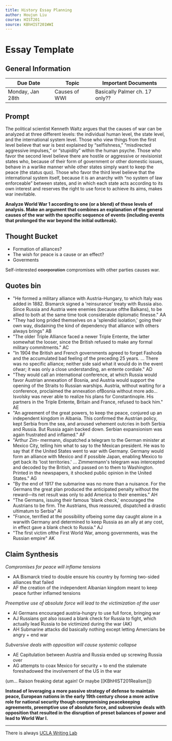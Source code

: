 ```yaml
---
title: History Essay Planning
author: Houjun Liu
course: HIST201
source: KBhHIST201WWI 
---
```


# Essay Template
## General Information

| Due Date         | Topic         | Important Documents            |
|------------------|---------------|--------------------------------|
| Monday, Jan 28th | Causes of WWI | Basically Palmer ch. 17 only?? |

## Prompt
The political scientist Kenneth Waltz argues that the causes of war can be analyzed at three different levels: the individual human level, the state level, and the international system level. Those who view things from the first level believe that war is best explained by “selfishness,” “misdirected aggressive impulses,” or “stupidity” within the human psyche. Those who favor the second level believe there are hostile or aggressive or revisionist states who, because of their form of government or other domestic issues, behave in a warlike manner while other states simply want to keep the peace (the status quo). Those who favor the third level believe that the international system itself, because it is an anarchy with “no system of law enforceable” between states, and in which each state acts according to its own interest and reserves the right to use force to achieve its aims, makes war inevitable. 

**Analyze World War 1 according to one (or a blend) of these levels of analysis. Make an argument that combines an explanation of the general causes of the war with the specific sequence of events (including events that prolonged the war beyond the initial outbreak).**

## Thought Bucket
- Formation of alliances?
- The wish for peace is a cause or an effect?
- Goverments

Self-interested ~~coorporation~~ compromises with other parties causes war.

## Quotes bin
<!-- - "Young Turks, whose long agitation against Abdul Hamid has been noted, managed in that year to carry through a revolution. They obliged the sultan to restore the liberal parliamentary constitution of 1876." => Turkish revolutionaries weakened the structure of the Ottoman Empire, which weakened its governmental capacities  -->

- "He formed a military alliance with Austria-Hungary, to which Italy was added in 1882. Bismarck signed a 'reinsurance' treaty with Russia also. Since Russia and Austria were enemies (because ofthe Balkans), to be allied to both at the same time took considerable diplomatic finesse." AA
- "They had long prided themselves on a 'splendid isolation,' going their own way, disdaining the kind of dependency that alliance with others always brings" AB
- "The older Triple Alliance faced a newer Triple Entente, the latter somewhat the looser, since the British refused to make any formal military commitments." AC
- "In 1904 the British and French governments agreed to forget Fashoda and the accumulated bad feeling of the preceding 25 years. ... There was no specific alliance; neither side said what it would do in the event ofwar; it was only a close understanding, an entente cordiale." AD
- "They would call an international conference, at which Russia would favor Austrian annexation of Bosnia, and Austria would support the opening of the Straits to Russian warships. Austria, without waiting for a conference, proclaimed the annexation ofBosnia without more ado... Isvolsky was never able to realize his plans for Constantinople. His partners in the Triple Entente, Britain and France, refused to back him." AE
- "An agreement of the great powers, to keep the peace, conjured up an independent kingdom in Albania. This confirmed the Austrian policy, kept Serbia from the sea, and aroused vehement outcries in both Serbia and Russia. But Russia again backed down. Serbian expansionism was again frustrated and inflamed." AF
- "Arthur Zim- mermann, dispatched a telegram to the German minister at Mexico City, telling him what to say to the Mexican president. He was to say that if the United States went to war with Germany. Germany would form an alliance with Mexico and if possible Japan, enabling Mexico to get back its 'lost territories.' ... Zimmermann's telegram was intercepted and decoded by the British, and passed on to them to Washington. Printed in the newspapers, it shocked public opinion in the United States." AG
- "By the end of 1917 the submarine was no more than a nuisance. For the Germans the great plan produced the anticipated penalty without the reward—its net result was only to add America to their enemies." AH
- "The Germans, issuing their famous 'blank check,' encouraged the Austrians to be firm. The Austrians, thus reassured, dispatched a drastic ultimatum to Serbia" AI
- "France, terrified at the possibility ofbeing some day caught alone in a warwith Germany and determined to keep Russia as an ally at any cost, in effect gave a blank check to Russia." AJ 
- "The first victim ofthe First World War, among governments, was the Russian empire" AK

## Claim Synthesis

*Compromises for peace will inflame tensions*

- AA Bismarck tried to double ensure his country by forming two-sided alliances that failed
- AF the creation of the independent Albanian kingdom meant to keep peace further inflamed tensions

*Preemptive use of absolute force will lead to the victimization of the user*

- AI Germans encouraged austria-hungry to use full force, bringing war
- AJ Russians got also issued a blank check for Russia to fight, which actually lead Russia to be victimized during the war (AK)
- AH Submarine attacks did basically nothing except letting Amercians be angry + end war

*Subversive deals with opposition will cause systemic collapse*

- AE Capitulation between Austria and Russia ended up screwing Russia over
- AG attempts to coax Mexico for security + to end the stalemate foreshadowed the involvement of the US in the war

(um... Raison freaking detat again! Or maybe [[KBhHIST201Realism]])

**Instead of leveraging a more passive strategy of defense to maintain peace, European nations in the early 19th century chose a more active role for national security though compromising peacekeeping agreements, preemptive use of absolute force, and subversive deals with opposition that resulted in the disruption of preset balances of power and lead to World War I.**

***

There is always [UCLA Writing Lab](https://wp.ucla.edu/wp-content/uploads/2016/01/UWC_handouts_What-How-So-What-Thesis-revised-5-4-15-RZ.pdf)
